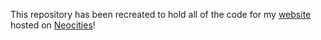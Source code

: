 This repository has been recreated to hold all of the code for my <a href="https://narlyx.dev">website</a> hosted on <a href="https://neocities.org">Neocities<a>!